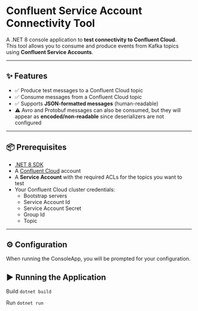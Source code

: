 # Confluent Service Account Connectivity Tool

A .NET 8 console application to **test connectivity to Confluent Cloud**.  
This tool allows you to consume and produce events from Kafka topics using **Confluent Service Accounts**.

---

## ✨ Features

- ✅ Produce test messages to a Confluent Cloud topic  
- ✅ Consume messages from a Confluent Cloud topic  
- ✅ Supports **JSON-formatted messages** (human-readable)  
- ⚠️ Avro and Protobuf messages can also be consumed, but they will appear as **encoded/non-readable** since deserializers are not configured  

---

## 📦 Prerequisites

- [.NET 8 SDK](https://dotnet.microsoft.com/download/dotnet/8.0)  
- A [Confluent Cloud](https://confluent.cloud/) account  
- A **Service Account** with the required ACLs for the topics you want to test  
- Your Confluent Cloud cluster credentials:
  - Bootstrap servers  
  - Service Account Id
  - Service Account Secret
  - Group Id
  - Topic

---

## ⚙️ Configuration

When running the ConsoleApp, you will be prompted for your configuration.

## ▶️ Running the Application
Build
`dotnet build`

Run
`dotnet run`
